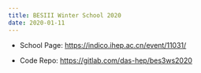 ```yaml
---
title: BESIII Winter School 2020 
date: 2020-01-11 
---
```


- School Page: https://indico.ihep.ac.cn/event/11031/

- Code Repo: https://gitlab.com/das-hep/bes3ws2020


